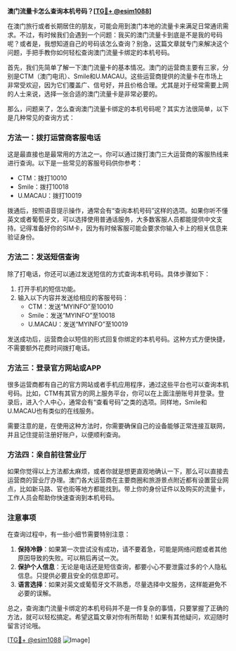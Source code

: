 **澳门流量卡怎么查询本机号码？[[TG💪+ @esim1088](https://t.me/s/esim1088)]**

在澳门旅行或者长期居住的朋友，可能会用到澳门本地的流量卡来满足日常通讯需求。不过，有时候我们会遇到一个问题：我买的澳门流量卡到底是不是我的号码呢？或者是，我想知道自己的号码该怎么查询？别急，这篇文章就专门来解决这个问题，手把手教你如何轻松查询澳门流量卡绑定的本机号码。

首先，我们先简单了解一下澳门流量卡的基本情况。澳门的运营商主要有三家，分别是CTM（澳门电讯）、Smile和U.MACAU。这些运营商提供的流量卡在市场上非常受欢迎，因为它们覆盖广、信号好，并且价格合理。尤其是对于经常需要上网的人士来说，选择一张合适的澳门流量卡是非常必要的。

那么，问题来了，怎么查询澳门流量卡绑定的本机号码呢？其实方法很简单，以下是几种常见的查询方式：

### 方法一：拨打运营商客服电话

这是最直接也是最常用的方法之一。你可以通过拨打澳门三大运营商的客服热线来进行查询。以下是一些常见的客服号码供你参考：

- CTM：拨打10010
- Smile：拨打10018
- U.MACAU：拨打10019

拨通后，按照语音提示操作，通常会有“查询本机号码”这样的选项。如果你听不懂英文或者葡萄牙文，可以选择使用普通话服务，大多数客服人员都能提供中文支持。记得准备好你的SIM卡，因为有时候客服可能会要求你输入卡上的相关信息来验证身份。

### 方法二：发送短信查询

除了打电话，你还可以通过发送短信的方式查询本机号码。具体步骤如下：

1. 打开手机的短信功能。
2. 输入以下内容并发送给相应的客服号码：
   - CTM：发送“MYINFO”至10010
   - Smile：发送“MYINFO”至10018
   - U.MACAU：发送“MYINFO”至10019

发送成功后，运营商会以短信的形式回复你绑定的本机号码。这种方式方便快捷，不需要额外花费时间拨打电话。

### 方法三：登录官方网站或APP

很多运营商都有自己的官方网站或者手机应用程序，通过这些平台也可以查询本机号码。比如，CTM有其官方的网上服务平台，你可以在上面注册账号并登录。登录后，进入个人中心，通常会有“查看号码”之类的选项。同样地，Smile和U.MACAU也有类似的在线服务。

需要注意的是，在使用这种方法时，你需要确保自己的设备能够正常连接互联网，并且记住提前注册好账户，以便顺利查询。

### 方法四：亲自前往营业厅

如果你觉得以上方法都太麻烦，或者你就是想更直观地确认一下，那么可以直接去运营商的营业厅办理。澳门各大运营商在主要商圈和旅游景点附近都有设置营业网点，比如新马路、官也街等地方都能找到。带上你的身份证件以及购买的流量卡，工作人员会帮助你快速查询到本机号码。

### 注意事项

在查询过程中，有一些小细节需要特别注意：

1. **保持冷静**：如果第一次尝试没有成功，请不要着急，可能是网络问题或者其他原因导致的失败。可以稍后再试一次。
2. **保护个人信息**：无论是电话还是短信查询，都要小心不要泄露过多的个人隐私信息。只提供必要且安全的信息即可。
3. **语言选择**：如果对英文或葡萄牙文不熟悉，尽量选择中文服务，这样能避免不必要的误解。

总之，查询澳门流量卡绑定的本机号码并不是一件复杂的事情，只要掌握了正确的方法，就可以轻松搞定。希望这篇文章对你有所帮助！如果有其他疑问，欢迎随时留言讨论哦。

[[TG💪+ @esim1088](https://t.me/s/esim1088) ![Image](https://i.postimg.cc/4NQfJmqS/Snipaste-2025-05-13-00-14-12.png)]